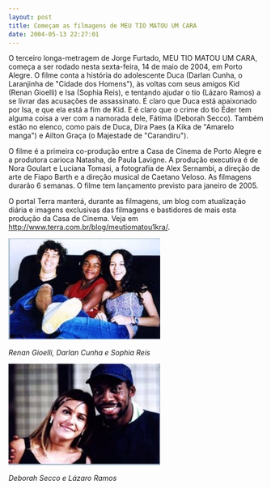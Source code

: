 ```yaml
---
layout: post
title: Começam as filmagens de MEU TIO MATOU UM CARA
date: 2004-05-13 22:27:01
---
```

O terceiro longa-metragem de Jorge Furtado, MEU TIO MATOU UM CARA, começa a ser rodado nesta sexta-feira, 14 de maio de 2004, em Porto Alegre. O filme conta a história do adolescente Duca (Darlan Cunha, o Laranjinha de "Cidade dos Homens"), às voltas com seus amigos Kid (Renan Gioelli) e Isa (Sophia Reis), e tentando ajudar o tio (Lázaro Ramos) a se livrar das acusações de assassinato. É claro que Duca está apaixonado por Isa, e que ela está a fim de Kid. E é claro que o crime do tio Éder tem alguma coisa a ver com a namorada dele, Fátima (Deborah Secco). Também estão no elenco, como pais de Duca, Dira Paes (a Kika de "Amarelo manga") e Ailton Graça (o Majestade de "Carandiru").

O filme é a primeira co-produção entre a Casa de Cinema de Porto Alegre e a produtora carioca Natasha, de Paula Lavigne. A produção executiva é de Nora Goulart e Luciana Tomasi, a fotografia de Alex Sernambi, a direção de arte de Fiapo Barth e a direção musical de Caetano Veloso. As filmagens durarão 6 semanas. O filme tem lançamento previsto para janeiro de 2005.

O portal Terra manterá, durante as filmagens, um blog com atualização diária e imagens exclusivas das filmagens e bastidores de mais esta produção da Casa de Cinema. Veja em <http://www.terra.com.br/blog/meutiomatou1kra/>.

![](/uploads/mtm1c-trio-sofa.jpg)

*Renan Gioelli, Darlan Cunha e Sophia Reis*

![](/uploads/mtm1c-eder-soraia.jpg)

*Deborah Secco e Lázaro Ramos*